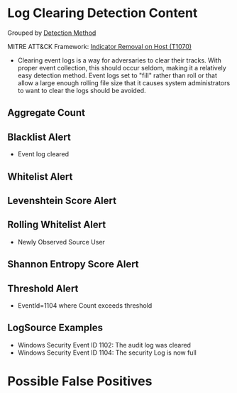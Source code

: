 # Log Clearing Detection Content

Grouped by [Detection Method](/Detection-Methods.md)

MITRE ATT&CK Framework: [Indicator Removal on Host (T1070)](https://attack.mitre.org/techniques/T1070/)

- Clearing event logs is a way for adversaries to clear their tracks. With proper event collection, this should occur seldom, making it a relatively easy detection method. Event logs set to "fill" rather than roll or that allow a large enough rolling file size that it causes system administrators to want to clear the logs should be avoided.


## Aggregate Count


## Blacklist Alert
- Event log cleared

## Whitelist Alert


## Levenshtein Score Alert



## Rolling Whitelist Alert
- Newly Observed Source User


## Shannon Entropy Score Alert


## Threshold Alert
- EventId=1104 where Count exceeds threshold


## LogSource Examples
- Windows Security Event ID 1102: The audit log was cleared
- Windows Security Event ID 1104: The security Log is now full


# Possible False Positives
